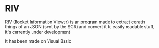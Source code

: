 # RIV

RIV (Rocket Information Viewer) is an program made to extract ceratin things of an JSON (sent by the SCR) and convert it to easily readable stuff, it's currently under development

It has been made on Visual Basic
